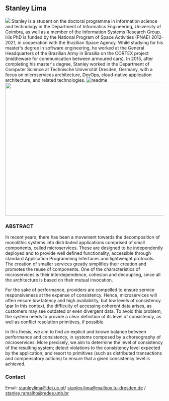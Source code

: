 ## Stanley Lima


<img src= "https://user-images.githubusercontent.com/7977251/36740518-8d86035e-1bda-11e8-928f-29fff1f8f9b8.png"> Stanley is a student on the doctoral programme in information science and technology in the Department of Informatics Engineering, University of Coimbra, as well as a member of the Information Systems Research Group. His PhD is funded by the National Program of Space Activities (PNAE) 2012–2021, in cooperation with the Brazilian Space Agency. While studying for his master's degree in software engineering, he worked at the General Headquarters of the Brazilian Army in Brasilia on the CORTEX project (middleware for communication between armoured cars). In 2015, after completing his master's degree, Stanley worked in the Department of Computer Science at Technische Universität Dresden, Germany, with a focus on microservices architecture, DevOps, cloud-native application architecture, and related technologies.
![readme](https://user-images.githubusercontent.com/7977251/28595712-f7ecce92-718c-11e7-89ea-5d5ee990e81a.png)
<img src= "https://user-images.githubusercontent.com/7977251/36741402-edf0f832-1bdc-11e8-896f-7cbf0f10d3f9.gif" width="979" height="422">

### ABSTRACT
In recent years, there has been a movement towards the decomposition of monolithic systems into distributed applications comprised of small components, called microservices. These are designed to be independently deployed and to provide well defined functionality, accessible through standard Application Programming Interfaces and lightweight protocols. The creation of smaller services greatly simplifies their creation and promotes the reuse of components. One of the characteristics of microservices is their interdependence, cohesion and decoupling, since all the architecture is based on their mutual invocation. 
  
For the sake of performance, providers are compelled to ensure service responsiveness at the expense of consistency. Hence, microservices will often ensure low latency and high availability, but low levels of consistency. 
	\par In this context, the difficulty of accessing coherent data arises, as customers may see outdated or even divergent data. To avoid this problem, the system needs to provide a clear definition of its level of consistency, as well as conflict resolution primitives, if possible. 
  
In this thesis, we aim to find an explicit and known balance between performance and consistency, in systems composed by a choreography of microservices. More precisely, we aim to determine the level of consistency of the resulting system; detect violations to the consistency level expected by the application; and resort to primitives (such as distributed transactions and compensatory actions) to ensure that a given consistency level is achieved.

###  Contact

Email: stanleylima@dei.uc.pt/  stanley.lima@mailbox.tu-dresden.de / stanley.ramalho@redes.unb.br
